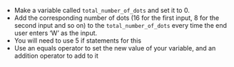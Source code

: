 -   Make a variable called `total_number_of_dots` and set it to 0.
-   Add the corresponding number of dots (16 for the first input, 8 for the
    second input and so on) to the `total_number_of_dots` every time the end
    user enters ‘W’ as the input.
-   You will need to use 5 if statements for this
-   Use an equals operator to set the new value of your variable, and an addition
    operator to add to it
